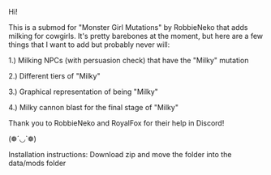 Hi!

This is a submod for "Monster Girl Mutations" by RobbieNeko that adds milking for cowgirls. It's pretty barebones at the moment, but here are a few things that I want to add but probably never will:

1.) Milking NPCs (with persuasion check) that have the "Milky" mutation

2.) Different tiers of "Milky"

3.) Graphical representation of being "Milky"

4.) Milky cannon blast for the final stage of "Milky"

Thank you to RobbieNeko and RoyalFox for their help in Discord!

(❁´◡`❁)

Installation instructions:
Download zip and move the folder into the data/mods folder
